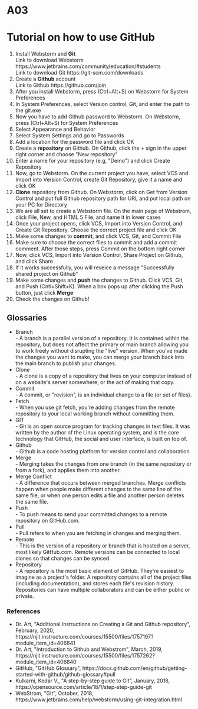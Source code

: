 # A03
</head>
    <body>
     <h1>Tutorial on how to use GitHub</h1>
        <ol>
          <li>Install Webstorm and <strong>Git</strong></li> Link to download Webstorm https://www.jetbrains.com/community/education/#students <br>Link to download Git https://git-scm.com/downloads
          <li>Create a <strong>Github</strong> account</li> Link to Github https://github.com/join
            <li>After you install Webstorm, press (Ctrl+Alt+S) on Webstorm for System Preferences</li>
            <li>In System Preferences, select Version control, Git, and enter the path to the git.exe</li>
            <li>Now you have to add Github password to Webstorm. On Webstorm, press (Ctrl+Alt+S) for System Preferences</li>
            <li>Select Appearance and Behavior</li>
            <li>Select System Settings and go to Passwords</li>
            <li>Add a location for the password file and click OK</li>
          <li>Create a <strong>repository</strong> on Github. On Github, click the + sign in the upper right corner and choose "New repository"</li>
            <li>Enter a name for your repository (e.g, "Demo") and click Create Repository</li>
          <li>Now, go to Webstorm. On the current project you have, select VCS and Import into Version Control, create Git Repository, give it a name and click OK</li>
          <li><strong>Clone</strong> repository from Github. On Webstorm, click on Get from Version Control and put full Github repository path for URL and put local path on your PC for Directory</li>
          <li>We are all set to create a Webstorm file. On the main page of Webstrom, click File, New, and HTML 5 File, and name it in lower cases</li>
          <li>Once your project opens, click VCS, Import into Version Control, and Create Git Repository. Choose the correct project file and click OK</li>
          <li>Make some changes to <strong>commit</strong>, and click VCS, Git, and Commit File</li>
          <li>Make sure to choose the correct files to commit and add a commit comment. After those steps, press Commit on the bottom right corner</li>
          <li>Now, click VCS, Import into Version Control, Share Project on Github, and click Share</li>
          <li>If it works successfully, you will reveice a message "Successfully shared project on Github"</li>
          <li>Make some changes and <strong>push</strong> the changes to Github. Click VCS, Git, and Push (Cntl+Shift+K). When a box pops up after clicking the Push button, just click <strong>Merge</strong></li>
          <li>Check the changes on Github!</li>
        </ol>
     <h2>Glossaries</h2>
       <ul>
        <li>Branch</li> - A branch is a parallel version of a repository. It is contained within the repository, but does not affect the primary or main branch allowing you to work freely without disrupting the "live" version. When you've made the changes you want to make, you can merge your branch back into the main branch to publish your changes.
        <li>Clone</li> - A clone is a copy of a repository that lives on your computer instead of on a website's server somewhere, or the act of making that copy.
        <li>Commit</li> - A commit, or "revision", is an individual change to a file (or set of files).
        <li>Fetch</li> - When you use git fetch, you're adding changes from the remote repository to your local working branch without committing them.
        <li>GIT</li> - Git is an open source program for tracking changes in text files. It was written by the author of the Linux operating system, and is the core technology that GitHub, the social and user interface, is built on top of.
        <li>Github</li> - Github is a code hosting platform for version control and collaboration
        <li>Merge</li> - Merging takes the changes from one branch (in the same repository or from a fork), and applies them into another.
        <li>Merge Conflict</li> - A difference that occurs between merged branches. Merge conflicts happen when people make different changes to the same line of the same file, or when one person edits a file and another person deletes the same file.
        <li>Push</li> - To push means to send your committed changes to a remote repository on GitHub.com.
        <li>Pull</li> - Pull refers to when you are fetching in changes and merging them.
        <li>Remote</li> - This is the version of a repository or branch that is hosted on a server, most likely GitHub.com. Remote versions can be connected to local clones so that changes can be synced.
        <li>Repository</li> - A repository is the most basic element of GitHub. They're easiest to imagine as a project's folder. A repository contains all of the project files (including documentation), and stores each file's revision history. Repositories can have multiple collaborators and can be either public or private.
        </ul>
    <h3>References</h3>
      <ul>
        <li>Dr. Art, "Additional Instructions on Creating a Git and Github repository", February, 2020, https://njit.instructure.com/courses/15500/files/1757197?module_item_id=406841</li>
        <li>Dr. Art, "Introduction to Github and Webstrom", March, 2019, https://njit.instructure.com/courses/15500/files/1757262?module_item_id=406840</li>
        <li>GitHub, "GitHub Glossary", https://docs.github.com/en/github/getting-started-with-github/github-glossary#pull</li>
        <li>Kulkarni, Kedar V., "A step-by-step guide to Git", January, 2018, https://opensource.com/article/18/1/step-step-guide-git</li>
        <li>WebStrom, "Git", October, 2018, https://www.jetbrains.com/help/webstorm/using-git-integration.html</li>
      </ul>
  </body>
